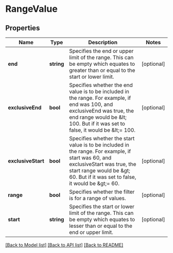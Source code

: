 # RangeValue

## Properties
Name | Type | Description | Notes
------------ | ------------- | ------------- | -------------
**end** | **string** | Specifies the end or upper limit of the range. This can be empty which equates to greater than or equal to the start or lower limit. | [optional] 
**exclusiveEnd** | **bool** | Specifies whether the end value is to be included in the range. For example, if end was 100, and exclusiveEnd was true, the end range would be &amp;lt; 100. But if it was set to false, it would be &amp;lt;&#x3D; 100. | [optional] 
**exclusiveStart** | **bool** | Specifies whether the start value is to be included in the range. For example, if start was 60, and exclusiveStart was true, the start range would be &amp;gt; 60. But if it was set to false, it would be &amp;gt;&#x3D; 60. | [optional] 
**range** | **bool** | Specifies whether the filter is for a range of values. | [optional] 
**start** | **string** | Specifies the start or lower limit of the range. This can be empty which equates to lesser than or equal to the end or upper limit. | [optional] 

[[Back to Model list]](../README.md#documentation-for-models) [[Back to API list]](../README.md#documentation-for-api-endpoints) [[Back to README]](../README.md)


